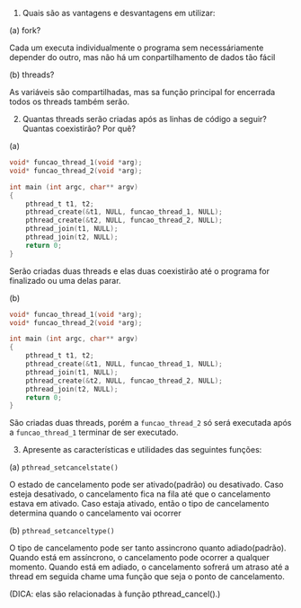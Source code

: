 1. Quais são as vantagens e desvantagens em utilizar:

(a) fork?

Cada um executa individualmente o programa sem necessáriamente depender do outro, mas não há um conpartilhamento de dados tão fácil

(b) threads?

As variáveis são compartilhadas, mas sa função principal for encerrada todos os threads também serão.

2. Quantas threads serão criadas após as linhas de código a seguir? Quantas coexistirão? Por quê?

(a)

```C
void* funcao_thread_1(void *arg);
void* funcao_thread_2(void *arg);

int main (int argc, char** argv)
{
	pthread_t t1, t2;
	pthread_create(&t1, NULL, funcao_thread_1, NULL);
	pthread_create(&t2, NULL, funcao_thread_2, NULL);
	pthread_join(t1, NULL);
	pthread_join(t2, NULL);
	return 0;
}
```

Serão criadas duas threads e elas duas coexistirão até o programa for finalizado ou uma delas parar.

(b)
```C
void* funcao_thread_1(void *arg);
void* funcao_thread_2(void *arg);

int main (int argc, char** argv)
{
	pthread_t t1, t2;
	pthread_create(&t1, NULL, funcao_thread_1, NULL);
	pthread_join(t1, NULL);
	pthread_create(&t2, NULL, funcao_thread_2, NULL);
	pthread_join(t2, NULL);
	return 0;
}
```
São criadas duas threads, porém a `funcao_thread_2` só será executada após a `funcao_thread_1` terminar de ser executado.

3. Apresente as características e utilidades das seguintes funções:

(a) `pthread_setcancelstate()`

O estado de cancelamento pode ser ativado(padrão) ou desativado. Caso esteja desativado, o cancelamento fica na fila até que o cancelamento estava em ativado. Caso estaja ativado, então o tipo de cancelamento determina quando o cancelamento vai ocorrer

(b) `pthread_setcanceltype()`

O tipo de cancelamento pode ser tanto assincrono quanto adiado(padrão). Quando está em assíncrono, o cancelamento pode ocorrer a qualquer momento. Quando está em adiado, o cancelamento sofrerá um atraso até a thread em seguida chame uma função que seja o ponto de cancelamento.

(DICA: elas são relacionadas à função pthread_cancel().)
